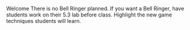Welcome
There is no Bell Ringer planned.
If you want a Bell Ringer, have students work on their 5.3 lab before class.
Highlight the new game techniques students will learn.
